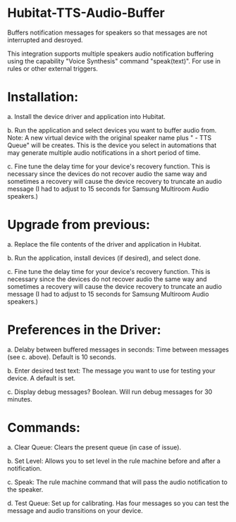 # Hubitat-TTS-Audio-Buffer
Buffers  notification messages for speakers so that messages are not interrupted and desroyed.

This integration supports multiple speakers audio notification buffering using the capability "Voice Synthesis" command "speak(text)".  For use in rules or other external triggers.

# Installation:
a.  Install the device driver and application into Hubitat.

b.  Run the application and select devices you want to buffer audio from. Note:  A new virtual device with the original speaker name plus " - TTS Queue" will be creates. This is the device you select in  automations that may generate multiple audio notifications in a short period of time.
    
c.  Fine tune the delay time for your device's recovery function.  This is
    necessary since the devices do not recover audio the same way and 
    sometimes a recovery will cause the device recovery to truncate an 
    audio message (I had to adjust to 15 seconds for Samsung Multiroom 
    Audio speakers.)
           
# Upgrade from previous:
a.  Replace the file contents of the driver and application in Hubitat.

b.  Run the application, install devices (if desired), and select done.

c.  Fine tune the delay time for your device's recovery function.  This 
    is necessary since the devices do not recover audio the same way and 
    sometimes a recovery will cause the device recovery to truncate an 
    audio message (I had to adjust to 15 seconds for Samsung Multiroom 
    Audio speakers.)
           
# Preferences in the Driver:
a.  Delaby between buffered messages in seconds:  Time between messages 
    (see c. above).  Default is 10 seconds.
    
b.  Enter desired test text:  The message you want to use for testing 
    your device.  A default is set.
    
c.  Display debug messages?  Boolean.  Will run debug messages for 30 
    minutes.

# Commands:
a.  Clear Queue:  Clears the present queue (in case of issue).

b.  Set Level:  Allows you to set level in the rule machine before and 
    after a notification.
    
c.  Speak:  The rule machine command that will pass the audio 
    notification to the speaker.
    
d.  Test Queue:  Set up for calibrating.  Has four messages so you can 
    test the message and audio transitions on your device.
